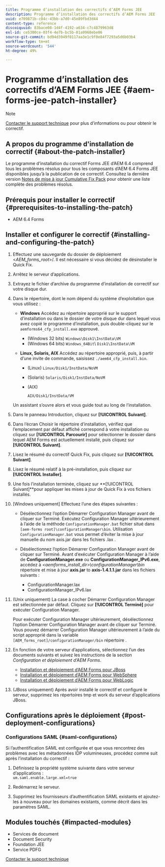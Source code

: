 ```yaml
---
title: Programme d’installation des correctifs d’AEM Forms JEE
description: Programme d’installation des correctifs d’AEM Forms JEE
uuid: e709871b-c04c-43bb-a7d0-45e89fbd3d44
content-type: reference
discoiquuid: 83bace08-1d4f-4192-a634-c7c4879963d8
exl-id: ce5300ce-03f4-4e7b-bc5b-01a9968ebe06
source-git-commit: bd94d3949f0117aa3e1c9f0e84f7293a5d6b03b4
workflow-type: tm+mt
source-wordcount: '544'
ht-degree: 49%

---
```


# Programme d’installation des correctifs d’AEM Forms JEE {#aem-forms-jee-patch-installer}

>[!NOTE]
>
>[Contacter le support technique](https://www.adobe.com/account/sign-in.supportportal.html) pour plus d’informations ou pour obtenir le correctif.

## A propos du programme d&#39;installation de correctif {#about-the-patch-installer}

Le programme d’installation du correctif Forms JEE d’AEM 6.4 comprend tous les problèmes résolus pour tous les composants d’AEM 6.4 Forms JEE disponibles jusqu’à la publication de ce correctif. Consultez la dernière version  [Notes de mise à jour Cumulative Fix Pack](cfp-release-notes.md) pour obtenir une liste complète des problèmes résolus.

## Prérequis pour installer le correctif {#prerequisites-to-installing-the-patch}

* AEM 6.4 Forms

## Installer et configurer le correctif {#installing-and-configuring-the-patch}

1. Effectuez une sauvegarde du dossier de déploiement &lt;*AEM_forms_root*>/. Il est nécessaire si vous décidez de désinstaller le Quick Fix.
1. Arrêtez le serveur d’applications.
1. Extrayez le fichier d’archive du programme d’installation de correctif sur votre disque dur.
1. Dans le répertoire, dont le nom dépend du système d’exploitation que vous utilisez :

   * **Windows**
Accédez au répertoire approprié sur le support d’installation ou dans le dossier de votre disque dur dans lequel vous avez copié le programme d’installation, puis double-cliquez sur le 
`aemforms64_cfp_install.exe` approuvé.

      * (Windows 32 bits) `Windows\Disk1\InstData\VM`
      * (Windows 64 bits) `Windows_64Bit`\ `Disk1\InstData\VM`
   * **Linux, Solaris, AIX** Accédez au répertoire approprié, puis, à partir d’une invite de commande, saisissez 
`./aem64_cfp_install.bin`.

      * (Linux) `Linux/Disk1/InstData/NoVM`
      * (Solaris) `Solaris/Disk1/InstData/NoVM`
      * (AIX)

         ```
         AIX/Disk1/InstData/VM
         ```
   Un assistant s’ouvre alors et vous guide tout au long de l’installation.

1. Dans le panneau Introduction, cliquez sur **[!UICONTROL Suivant]**.
1. Dans l’écran Choisir le répertoire d’installation, vérifiez que l’emplacement par défaut affiché correspond à votre installation ou cliquez sur **[!UICONTROL Parcourir]** pour sélectionner le dossier dans lequel AEM Forms est actuellement installé, puis cliquez sur **[!UICONTROL Suivant]**.

1. Lisez le résumé du correctif Quick Fix, puis cliquez sur **[!UICONTROL Suivant]**.
1. Lisez le résumé relatif à la pré-installation, puis cliquez sur **[!UICONTROL Installer]**.
1. Une fois l’installation terminée, cliquez sur **[!UICONTROL Suivant]**pour appliquer les mises à jour de Quick Fix à vos fichiers installés.
1. [Windows uniquement] Effectuez l’une des étapes suivantes :

   * Désélectionnez l’option Démarrer Configuration Manager avant de cliquer sur Terminé. Exécutez Configuration Manager ultérieurement à l’aide de la méthode `ConfigurationManager.bat` fichier situé dans `[aem-forms root]\configurationManager\bin`. Utilisation `ConfigurationManager.bat` vous permet d’éviter la mise à jour manuelle du nom axis.jar dans les fichiers .lax .
   * Désélectionnez l’option Démarrer Configuration Manager avant de cliquer sur Terminé. Avant d’exécuter Configuration Manager à l’aide de **ConfigurationManager.exe** ou **ConfigurationManager_IPv6.exe**, accédez à *&lt;aemforms_install_dir>\configurationManager\bin* répertoire et mise à jour **axis.jar** to **axis-1.4.1.1.jar** dans les fichiers suivants :

      * ConfigurationManager.lax
      * ConfigurationManager_IPv6.lax

1. (Unix uniquement) La case à cocher Démarrer Configuration Manager est sélectionnée par défaut. Cliquez sur **[!UICONTROL Terminé]** pour exécuter Configuration Manager.

   Pour exécuter Configuration Manager ultérieurement, désélectionnez l’option Démarrer Configuration Manager avant de cliquer sur Terminé. Vous pouvez démarrer Configuration Manager ultérieurement à l’aide du script approprié dans la variable `[AEM_forms_root]/configurationManager/bin` répertoire .

1. En fonction de votre serveur d’applications, sélectionnez l’un des documents suivants et suivez les instructions de la section *Configuration et déploiement d’AEM Forms*.

   * [Installation et déploiement d’AEM Forms pour JBoss](http://www.adobe.com/go/learn_aemforms_installJBoss_64)
   * [Installation et déploiement d’AEM Forms pour WebSphere](http://www.adobe.com/go/learn_aemforms_installWebSphere_64)
   * [Installation et déploiement d’AEM Forms pour WebLogic](http://www.adobe.com/go/learn_aemforms_installWebLogic_64)

1. (JBoss uniquement) Après avoir installé le correctif et configuré le serveur, supprimez les répertoires tmp et work du serveur d’applications JBoss.

## Configurations après le déploiement {#post-deployment-configurations}

### Configurations SAML {#saml-configurations}

Si l’authentification SAML est configurée et que vous rencontrez des problèmes avec les métadonnées IDP volumineuses, procédez comme suit après l’installation du correctif :

1. Définissez la propriété système suivante dans votre serveur d’applications :\
   `um.saml.enable.large.xml=true`

1. Redémarrez le serveur.
1. Supprimez les fournisseurs d’authentification SAML existants et ajoutez-les à nouveau pour les domaines existants, comme décrit dans les paramètres SAML.

## Modules touchés {#impacted-modules}

* Services de document
* Document Security
* Foundation JEE
* Service PDFG

[Contacter le support technique](https://www.adobe.com/account/sign-in.supportportal.html)
